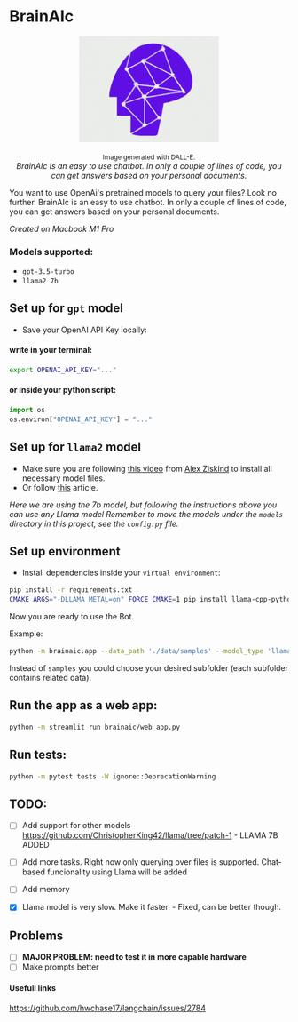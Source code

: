 # BrainAIc
<p align="center">
    <img src="./images/logo.png" alt="BrainAIc" width="50%">

</p>
<p align="center">
    <small>Image generated with DALL-E.<br></small>
    <em>BrainAIc is an easy to use chatbot. In only a couple of lines of code, you can get answers based on your personal documents.</em>
</p>


You want to use OpenAi's pretrained models to query your files? Look no further.
BrainAIc is an easy to use chatbot. In only a couple of lines of code, you can get answers based on your personal documents.

*Created on Macbook M1 Pro*

### Models supported:
- `gpt-3.5-turbo`
- `llama2 7b`

## Set up for `gpt` model
- Save your OpenAI API Key locally:
#### write in your terminal:
```sh
export OPENAI_API_KEY="..."
```
#### or inside your python script:
```python
import os
os.environ["OPENAI_API_KEY"] = "..."
```

## Set up for `llama2` model
- Make sure you are following [this video](https://www.youtube.com/watch?v=TsVZJbnnaSs) from [Alex Ziskind](https://github.com/alexziskind1) to install all necessary model files.
- Or follow [this](https://medium.com/@auslei/llama-2-for-mac-m1-ed67bbd9a0c2) article.

*Here we are using the 7b model, but following the instructions above you can use any Llama model*
*Remember to move the models under the `models` directory in this project, see the `config.py` file.*

## Set up environment
- Install dependencies inside your `virtual environment`:
```sh
pip install -r requirements.txt
CMAKE_ARGS="-DLLAMA_METAL=on" FORCE_CMAKE=1 pip install llama-cpp-python
```

Now you are ready to use the Bot.

Example:
```sh
python -m brainaic.app --data_path './data/samples' --model_type 'llama' --prompt 'How old is Vasilis?'
```
Instead of `samples` you could choose your desired subfolder (each subfolder contains related data).


## Run the app as a web app:
```sh
python -m streamlit run brainaic/web_app.py
```


## Run tests:
```sh
python -m pytest tests -W ignore::DeprecationWarning
```

## TODO:
- [ ] Add support for other models
    https://github.com/ChristopherKing42/llama/tree/patch-1 - LLAMA 7B ADDED
- [ ] Add more tasks. Right now only querying over files is supported. Chat-based funcionality using Llama will be added
- [ ] Add memory
- [x] Llama model is very slow. Make it faster. - Fixed, can be better though.


## Problems
- [ ] **MAJOR PROBLEM: need to test it in more capable hardware**
- [ ] Make prompts better

#### Usefull links
https://github.com/hwchase17/langchain/issues/2784
